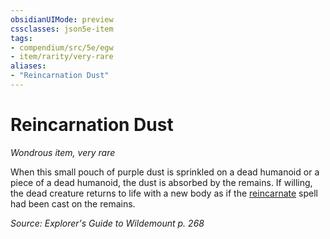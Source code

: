 ```yaml
---
obsidianUIMode: preview
cssclasses: json5e-item
tags:
- compendium/src/5e/egw
- item/rarity/very-rare
aliases: 
- "Reincarnation Dust"
---
```

# Reincarnation Dust
*Wondrous item, very rare*  


When this small pouch of purple dust is sprinkled on a dead humanoid or a piece of a dead humanoid, the dust is absorbed by the remains. If willing, the dead creature returns to life with a new body as if the [reincarnate](Mechanics/spells/reincarnate.md) spell had been cast on the remains.

*Source: Explorer's Guide to Wildemount p. 268*